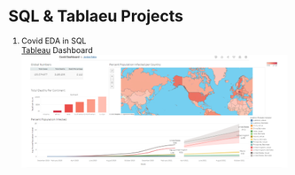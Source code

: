 # SQL & Tablaeu Projects
1. Covid EDA in SQL \
   [Tableau](https://public.tableau.com/app/profile/jordan.fabia/viz/CovidDashboard_16876205375510/Dashboard1) Dashboard
![](https://github.com/DAjordanF/CovidDataAnalysis/blob/main/images/Covid%20Dashboard%20.png)
